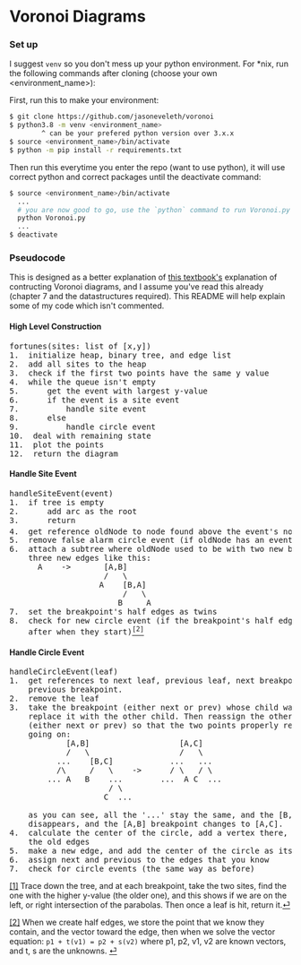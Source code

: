 # Voronoi Diagrams

### Set up
I suggest `venv` so you don't mess up your python environment. For \*nix, run the following commands after cloning (choose your own <environment\_name>):

First, run this to make your environment:

```bash
$ git clone https://github.com/jasoneveleth/voronoi
$ python3.8 -m venv <environment_name>
        ^ can be your prefered python version over 3.x.x
$ source <environment_name>/bin/activate
$ python -m pip install -r requirements.txt
```

Then run this everytime you enter the repo (want to use python), it will use correct python and correct packages until the deactivate command:

```bash
$ source <environment_name>/bin/activate
  ...
  # you are now good to go, use the `python` command to run Voronoi.py
  python Voronoi.py
  ...
$ deactivate
```

<!-- At most 2n-1 arcs on the beach line -->
<!-- At most 2n-5 vertices -->
<!-- At most 3n-6 edges -->

<!-- https://stackoverflow.com/questions/24467972/calculate-area-of-polygon-given-x-y-coordinates -->

### Pseudocode
This is designed as a better explanation of [this textbook's](https://people.inf.elte.hu/fekete/algoritmusok_msc/terinfo_geom/konyvek/Computational%20Geometry%20-%20Algorithms%20and%20Applications,%203rd%20Ed.pdf) explanation of contructing Voronoi diagrams, and I assume you've read this already (chapter 7 and the datastructures required). This README will help explain some of my code which isn't commented.

#### High Level Construction
<pre>
fortunes(sites: list of [x,y])
1.  initialize heap, binary tree, and edge list
2.  add all sites to the heap
3.  check if the first two points have the same y value
4.  while the queue isn't empty
5.      get the event with largest y-value
6.      if the event is a site event
7.          handle site event
8.      else
9.          handle circle event
10.  deal with remaining state
11.  plot the points
12.  return the diagram
</pre>

#### Handle Site Event
<pre>
handleSiteEvent(event)
1.  if tree is empty
2.      add arc as the root
3.      return
4.  get reference oldNode to node found above the event's node<a href="#findarc" id="fa"><sup>[1]</sup></a>
5.  remove false alarm circle event (if oldNode has an event)
6.  attach a subtree where oldNode used to be with two new breakpoints and
    three new edges like this:
      A    ->       [A,B]
                    /   \
                   A    [B,A]
                        /   \
                       B     A
7.  set the breakpoint's half edges as twins
8.  check for new circle event (if the breakpoint's half edges intersect
    after when they start)<a href="#checkcircle" id="cc"><sup>[2]</sup></a>
</pre>

#### Handle Circle Event
<pre>
handleCircleEvent(leaf)
1.  get references to next leaf, previous leaf, next breakpoint, and
    previous breakpoint.
2.  remove the leaf
3.  take the breakpoint (either next or prev) whose child was the leaf, and
    replace it with the other child. Then reassign the other breakpoint
    (either next or prev) so that the two points properly reflect what is
    going on:
            [A,B]                   [A,C]
            /   \                   /   \
          ...    [B,C]            ...   ...
          /\     /   \    ->      / \   / \
        ... A   B    ...        ...  A C  ...
                     / \
                    C  ...

    as you can see, all the '...' stay the same, and the [B,C] breakpoint
    disappears, and the [A,B] breakpoint changes to [A,C].
4.  calculate the center of the circle, add a vertex there, add origins to
    the old edges
5.  make a new edge, and add the center of the circle as its origin
6.  assign next and previous to the edges that you know
7.  check for circle events (the same way as before)
</pre>

<a id="findarc" href="#fa">[1]</a> Trace down the tree, and at each breakpoint, take the two sites, find the one with the higher y-value (the older one), and this shows if we are on the left, or right intersection of the parabolas. Then once a leaf is hit, return it.[⏎](#fa)


<a id="checkcircle" href="#cc">[2]</a> When we create half edges, we store
the point that we know they contain, and the vector toward the edge, then
when we solve the vector equation:
```p1 + t(v1) = p2 + s(v2)```
where p1, p2, v1, v2 are known vectors, and t, s are the unknowns. [⏎](#cc)
